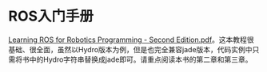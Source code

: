 # ROS入门手册

[Learning ROS for Robotics Programming - Second Edition.pdf](http://pan.baidu.com/s/1ge6ffZt)。这本教程很基础、很全面，虽然以Hydro版本为例，但是也完全兼容jade版本，代码实例中只需将书中的Hydro字符串替换成jade即可。请重点阅读本书的第二章和第三章。
